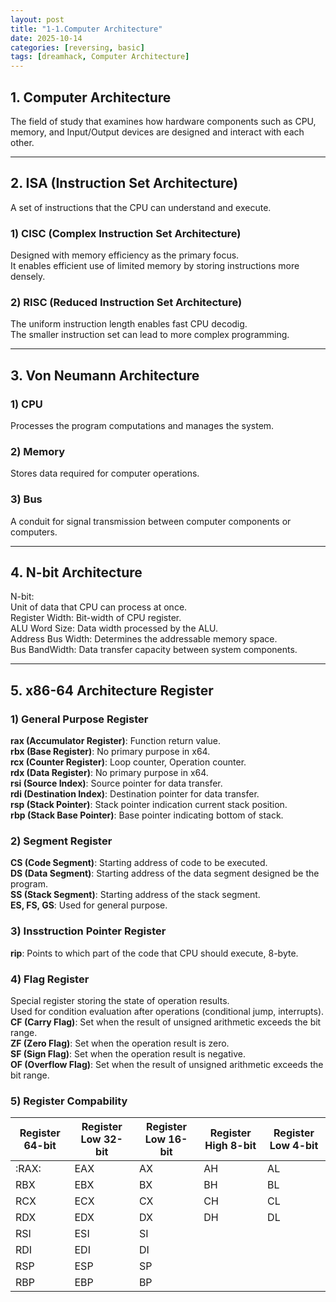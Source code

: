 ```yaml
---
layout: post
title: "1-1.Computer Architecture"
date: 2025-10-14
categories: [reversing, basic]
tags: [dreamhack, Computer Architecture]
---
```


## 1. Computer Architecture
The field of study that examines how hardware components such as CPU, memory, and Input/Output devices are designed and interact with each other.   

---
## 2. ISA (Instruction Set Architecture)
A set of instructions that the CPU can understand and execute.   
### 1) CISC (Complex Instruction Set Architecture)
Designed with memory efficiency as the primary focus.   
It enables efficient use of limited memory by storing instructions more densely.   
### 2) RISC (Reduced Instruction Set Architecture)
The uniform instruction length enables fast CPU decodig.   
The smaller instruction set can lead to more complex programming.   

---
## 3. Von Neumann Architecture
### 1) CPU
Processes the program computations and manages the system.   
### 2) Memory
Stores data required for computer operations.   
### 3) Bus
A conduit for signal transmission between computer components or computers.   

---
## 4. N-bit Architecture
N-bit:   
    Unit of data that CPU can process at once.   
    Register Width: Bit-width of CPU register.   
    ALU Word Size: Data width processed by the ALU.   
    Address Bus Width: Determines the addressable memory space.   
    Bus BandWidth: Data transfer capacity between system components.   

---
## 5. x86-64 Architecture Register
### 1) General Purpose Register
**rax (Accumulator Register)**: Function return value.   
**rbx (Base Register)**: No primary purpose in x64.   
**rcx (Counter Register)**: Loop counter, Operation counter.   
**rdx (Data Register)**: No primary purpose in x64.   
**rsi (Source Index)**: Source pointer for data transfer.   
**rdi (Destination Index)**: Destination pointer for data transfer.   
**rsp (Stack Pointer)**: Stack pointer indication current stack position.   
**rbp (Stack Base Pointer)**: Base pointer indicating bottom of stack.   
### 2) Segment Register
**CS (Code Segment)**: Starting address of code to be executed.   
**DS (Data Segment)**: Starting address of the data segment designed be the program.   
**SS (Stack Segment)**: Starting address of the stack segment.   
**ES, FS, GS**: Used for general purpose.   
### 3) Insstruction Pointer Register
**rip**: Points to which part of the code that CPU should execute, 8-byte.   
### 4) Flag Register
Special register storing the state of operation results.   
Used for condition evaluation after operations (conditional jump, interrupts).   
**CF (Carry Flag)**: Set when the result of unsigned arithmetic exceeds the bit range.   
**ZF (Zero Flag)**: Set when the operation result is zero.   
**SF (Sign Flag)**: Set when the operation result is negative.   
**OF (Overflow Flag)**: Set when the result of unsigned arithmetic exceeds the bit range.   
### 5) Register Compability
| **Register 64-bit** | **Register Low 32-bit** | **Register Low 16-bit** | **Register High 8-bit** | **Register Low 4-bit** |
|---------------------|-------------------------|-------------------------|-------------------------|------------------------|
| :RAX: | EAX | AX | AH | AL |
| RBX | EBX | BX | BH | BL |
| RCX | ECX | CX | CH | CL |
| RDX | EDX | DX | DH | DL |
| RSI | ESI | SI |  |  |
| RDI | EDI | DI |  |  |
| RSP | ESP | SP |  |  |
| RBP | EBP | BP |  |  |